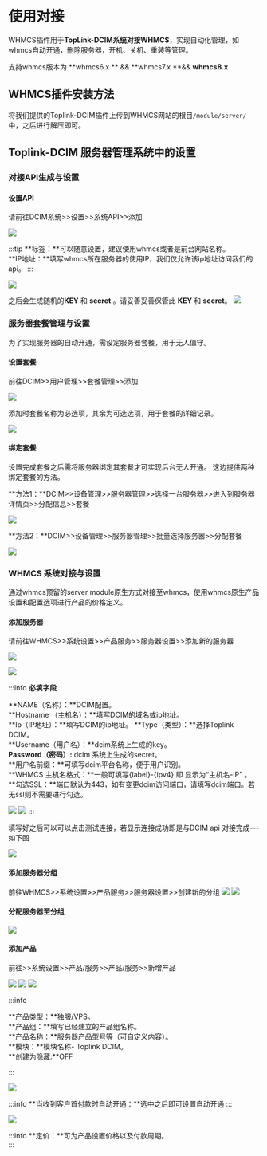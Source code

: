 # 使用对接



WHMCS插件用于**TopLink-DCIM系统对接WHMCS**，实现自动化管理，如whmcs自动开通，删除服务器，开机、关机、重装等管理。

支持whmcs版本为 **whmcs6.x ** && **whmcs7.x **&& **whmcs8.x**




## WHMCS插件安装方法

 将我们提供的Toplink-DCIM插件上传到WHMCS网站的根目`/module/server/`中，之后进行解压即可。


## Toplink-DCIM 服务器管理系统中的设置

### 对接API生成与设置

#### 设置API

 请前往DCIM系统>>设置>>系统API>>添加

![](./image/img/system%20api%2000.png)

:::tip
**标签：**可以随意设置，建议使用whmcs或者是前台网站名称。  
**IP地址：**填写whmcs所在服务器的使用IP，我们仅允许该ip地址访问我们的api。
:::

![](./image/img/system%20api%2001.png)

之后会生成随机的**KEY** 和 **secret** 。请妥善妥善保管此 **KEY** 和 **secret**。
![](./image/img/image3.png)


### 服务器套餐管理与设置

 为了实现服务器的自动开通，需设定服务器套餐，用于无人值守。

 #### 设置套餐

 前往DCIM>>用户管理>>套餐管理>>添加

 ![](./image/img/image4.png)

添加时套餐名称为必选项，其余为可选选项，用于套餐的详细记录。

![](image/img/image5.png)

#### 绑定套餐

设置完成套餐之后需将服务器绑定其套餐才可实现后台无人开通。 这边提供两种绑定套餐的方法。

**方法1：**DCIM>>设备管理>>服务器管理>>选择一台服务器>>进入到服务器详情页>>分配信息>>套餐

![](./image/img/image6.png)

**方法2：**DCIM>>设备管理>>服务器管理>>批量选择服务器>>分配套餐

![](./image/img/image7.png)

### WHMCS 系统对接与设置

通过whmcs预留的server module原生方式对接至whmcs，使用whmcs原生产品设置和配置选项进行产品的价格定义。

#### 添加服务器

请前往WHMCS>>系统设置>>产品服务>>服务器设置>>添加新的服务器

![](./image/img/image8.png)


![](./image/img/image9.png)

:::info **必填字段**

**NAME（名称）：**DCIM配置。   
**Hostname （主机名）：**填写DCIM的域名或ip地址。  
**Ip（IP地址）：**填写DCIM的ip地址。
**Type（类型）：**选择Toplink DCIM。  
**Username（用户名）：**dcim系统上生成的key。  
**Password（密码）:** dcim 系统上生成的secret。  
**用户名前缀：**可填写dcim平台名称，便于用户识别。  
**WHMCS 主机名格式：**一般可填写{label}-{ipv4} 即 显示为“主机名-IP” 。  
**勾选SSL：**端口默认为443，如有变更dcim访问端口，请填写dcim端口。若无ssl则不需要进行勾选。  


![](./image/img/image10.png)
![](./image/img/image11.png)
:::

填写好之后可以可以点击测试连接，若显示连接成功即是与DCIM api 对接完成---如下图

![](./image/img/image12.png)

#### 添加服务器分组

 前往WHMCS>>系统设置>>产品服务>>服务器设置>>创建新的分组
![](./image/img/image13.png)
![](./image/img/image14.png)

#### 分配服务器至分组

![](./image/img/image15.png)

#### 添加产品

前往>>系统设置>>产品/服务>>产品/服务>>新增产品

![](./image/img/image16.png)
![](./image/img/image17.png)
![](./image/img/image18.png)

:::info

**产品类型：**独服/VPS。  
**产品组：**填写已经建立的产品组名称。  
**产品名称：**服务器产品型号等（可自定义内容）。  
**模块：**模块名称- Toplink DCIM。  
**创建为隐藏:**OFF  

:::

![](./image/img/image19.png)

:::info 
**当收到客户首付款时自动开通：**选中之后即可设置自动开通
:::

![](./image/img/image20.png)

:::info
**定价：**可为产品设置价格以及付款周期。  
:::




